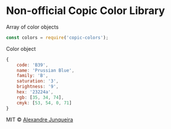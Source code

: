 # Non-official Copic Color Library

Array of color objects

```javascript
const colors = require('copic-colors');
```

Color object

```javascript
{
	code: 'B39',
	name: 'Prussian Blue',
	family: 'B',
	saturation: '3',
	brightness: '9',
	hex: '23224a',
	rgb: [35, 34, 74],
	cmyk: [53, 54, 0, 71]
}
```

MIT © [Alexandre Junqueira](https://alexandrejunqueira.com)
